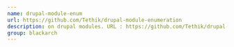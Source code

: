 ```yaml
---
name: drupal-module-enum
url: https://github.com/Tethik/drupal-module-enumeration
description: on drupal modules. URL : https://github.com/Tethik/drupal-module-enumeration Groups : blackarch blackarch-webapp blackarch-scanner
group: blackarch
---
```

